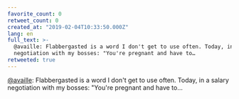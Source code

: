 ```yaml
---
favorite_count: 0
retweet_count: 0
created_at: "2019-02-04T10:33:50.000Z"
lang: en
full_text: >-
  @availle: Flabbergasted is a word I don't get to use often. Today, in a salary
  negotiation with my bosses: "You're pregnant and have to…
retweeted: true
---
```


[@availle](https://twitter.com/availle): Flabbergasted is a word I don't get to
use often. Today, in a salary negotiation with my bosses: "You're pregnant and
have to…
